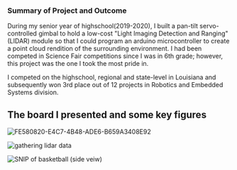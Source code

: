 ### Summary of Project and Outcome

During my senior year of highschool(2019-2020), I built a pan-tilt servo-controlled gimbal to hold a low-cost "Light Imaging Detection and Ranging"(LIDAR) module so that I could program an arduino microcontroller
to create a point cloud rendition of the surrounding environment. I had been competed in Science Fair competitions since I was in 6th grade; however, this project was the one I took the most pride in.


I competed on the highschool, regional and state-level in Louisiana and subsequently won 3rd place out of 12 projects in Robotics and Embedded Systems division.

## The board I presented and some key figures

![FE580820-E4C7-4B48-ADE6-B659A3408E92](https://github.com/user-attachments/assets/77b922b3-71f4-404d-a9df-dcfedac48a51)

![gathering lidar data](https://github.com/user-attachments/assets/fff673b7-8bd5-4d25-8e55-cc1525572da1)

![SNIP of basketball (side veiw)](https://github.com/user-attachments/assets/63ae3388-b665-4c8d-972d-dd4b1bae5452)


